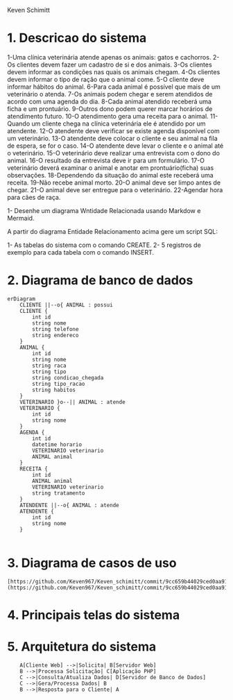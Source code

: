 Keven Schimitt

# 1. Descricao do sistema

1-Uma clínica veterinária atende apenas os animais: gatos e cachorros. 
2-Os clientes devem fazer um cadastro de si e dos animais. 
3-Os clientes devem informar as condições nas quais os animais chegam. 
4-Os clientes devem informar o tipo de ração que o animal come. 
5-O cliente deve informar hábitos do animal. 
6-Para cada animal é possível que mais de um veterinário o atenda. 
7-Os animais podem chegar e serem atendidos de acordo com uma agenda do dia. 
8-Cada animal atendido receberá uma ficha e um prontuário. 
9-Outros dono podem querer marcar horários de atendimento futuro. 
10-O atendimento gera uma receita para o animal. 
11-Quando um cliente chega na clínica veterinária ele é atendido por um atendente. 
12-O atendente deve verificar se existe agenda disponível com um veterinário. 
13-O atendente deve colocar o cliente e seu animal na fila de espera, se for o caso. 
14-O atendente deve levar o cliente e o animal até o veterinário. 
15-O veterinário deve realizar uma entrevista com o dono do animal. 
16-O resultado da entrevista deve ir para um formulário. 
17-O veterinário deverá examinar o animal e anotar em prontuário(ficha) suas observações. 
18-Dependendo da situação do animal este receberá uma receita.
19-Não recebe animal morto.
20-O animal deve ser limpo antes de chegar.
21-O animal deve ser entregue para o veterinário.
22-Agendar hora para cães de raça.

1- Desenhe um diagrama Wntidade Relacionada usando Markdow e Mermaid.

A partir do diagrama Entidade Relacionamento acima gere um script SQL:

1- As tabelas do sistema com o comando CREATE.
2- 5 registros de exemplo para cada tabela com o comando INSERT.


# 2. Diagrama de banco de dados

```Mermaid
erDiagram
    CLIENTE ||--o{ ANIMAL : possui
    CLIENTE {
        int id
        string nome
        string telefone
        string endereco
    }
    ANIMAL {
        int id
        string nome
        string raca
        string tipo
        string condicao_chegada
        string tipo_racao
        string habitos
    }
    VETERINARIO }o--|| ANIMAL : atende
    VETERINARIO {
        int id
        string nome
    }
    AGENDA {
        int id
        datetime horario
        VETERINARIO veterinario
        ANIMAL animal
    }
    RECEITA {
        int id
        ANIMAL animal
        VETERINARIO veterinario
        string tratamento
    }
    ATENDENTE ||--o{ ANIMAL : atende
    ATENDENTE {
        int id
        string nome
    }


```

# 3. Diagrama de casos de uso

    [https://github.com/Keven967/Keven_schimitt/commit/9cc659b44029ced0aa919b03655b76894b02cbfe](https://github.com/Keven967/Keven_schimitt/commit/9cc659b44029ced0aa919b03655b76894b02cbfe)

# 4. Principais telas do sistema

# 5. Arquitetura do sistema
```graph TD
    A[Cliente Web] -->|Solicita| B[Servidor Web]
    B -->|Processa Solicitação| C[Aplicação PHP]
    C -->|Consulta/Atualiza Dados| D[Servidor de Banco de Dados]
    C -->|Gera/Processa Dados| B
    B -->|Resposta para o Cliente| A
```
